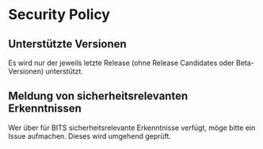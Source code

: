 # Security Policy

## Unterstützte Versionen

Es wird nur der jeweils letzte Release (ohne Release Candidates oder Beta-Versionen) unterstützt.

## Meldung von sicherheitsrelevanten Erkenntnissen

Wer über für BITS sicherheitsrelevante Erkenntnisse verfügt, möge bitte ein Issue aufmachen. Dieses wird umgehend geprüft.
